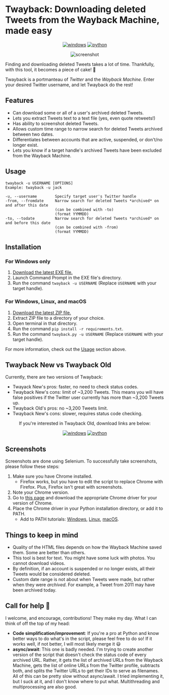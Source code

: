 # Twayback: Downloading deleted Tweets from the Wayback Machine, made easy

<div align="center">
  
[![windows](https://img.shields.io/badge/Download-Twayback%20New%20for%20Windows-blue?style=for-the-badge&logo=Microsoft)](https://github.com/Mennaruuk/twayback/releases/download/02%2F13%2F2022/twayback.exe)
[![python](https://img.shields.io/badge/Download-Python%20script-red?style=for-the-badge&logo=python)](https://github.com/Mennaruuk/twayback/releases/download/02%2F14%2F2022/twayback.zip)
  
![screenshot](https://i.imgur.com/oBeqt6V.png)

</div>

Finding and downloading deleted Tweets takes a lot of time. Thankfully, with this tool, it becomes a piece of cake! 🎂

Twayback is a portmanteau of *Twitter* and the *Wayback Machine*. Enter your desired Twitter username, and let Twayback do the rest!

## Features
 - Can download some or all of a user's archived deleted Tweets.
 - Lets you extract Tweets text to a text file (yes, even quote retweets!)
 - Has ability to screenshot deleted Tweets.
 - Allows custom time range to narrow search for deleted Tweets archived between two dates.
 - Differentiates between accounts that are active, suspended, or don't/no longer exist.
 - Lets you know if a target handle's archived Tweets have been excluded from the Wayback Machine.

## Usage
    twayback -u USERNAME [OPTIONS]
    Example: twayback -u jack
    
    -u, --username        Specify target user's Twitter handle
    -from, --fromdate     Narrow search for deleted Tweets *archived* on and after this date
                          (can be combined with -to)
                          (format YYMMDD)
    -to, --todate         Narrow search for deleted Tweets *archived* on and before this date
                          (can be combined with -from)
                          (format YYMMDD)

## Installation
### For Windows only
 1. [Download the latest EXE file.](https://github.com/Mennaruuk/twayback/releases/download/02%2F13%2F2022/twayback.exe)
 2. Launch Command Prompt in the EXE file's directory.
 3. Run the command `twayback -u USERNAME` (Replace `USERNAME` with your target handle).

### For Windows, Linux, and macOS
 1. [Download the latest ZIP file.](https://github.com/Mennaruuk/twayback/releases/download/02%2F14%2F2022/twayback.zip)
 2. Extract ZIP file to a directory of your choice.
 3. Open terminal in that directory.
 4. Run the command `pip install -r requirements.txt`.
 5. Run the command `twayback.py -u USERNAME` (Replace `USERNAME` with your target handle).


For more information, check out the [Usage](#usage) section above.

## Twayback New vs Twayback Old
Currently, there are two versions of Twayback:

  - Twayack New's pros: faster, no need to check status codes.
  - Twayback New's cons: limit of ~3,200 Tweets. This means you will have false positives if the Twitter user currently has more than ~3,200 Tweets up.
  - Twayback Old's pros: no ~3,200 Tweets limit.
  - Twayback New's cons: slower, requires status code checking.

<div align="center">

If you're interested in Twayback Old, download links are below:


[![windows](https://img.shields.io/badge/Download-Twayback%20Old-blue?style=for-the-badge&logo=Microsoft)](https://github.com/Mennaruuk/twayback/releases/download/02%2F14%2F2022/twayback_old.exe)
[![python](https://img.shields.io/badge/Download-Python%20script-red?style=for-the-badge&logo=python)](https://github.com/Mennaruuk/twayback/releases/download/02%2F14%2F2022/twayback_old.zip)
  

</div>

## Screenshots
Screenshots are done using Selenium. To successfully take screenshots, please follow these steps:
 1. Make sure you have Chrome installed.
    - Firefox works, but you have to edit the script to replace Chrome with Firefox. Plus, Firefox isn't great with screenshots.
 2. Note your Chrome version.
 3. Go to [this page](https://chromedriver.chromium.org/downloads) and download the appropriate Chrome driver for your version of Chrome.
 4. Place the Chrome driver in your Python installation directory, or add it to PATH.
    - Add to PATH tutorials: [Windows](https://www.architectryan.com/2018/03/17/add-to-the-path-on-windows-10/), [Linux](https://itsfoss.com/add-directory-to-path-linux/), [macOS](https://www.architectryan.com/2012/10/02/add-to-the-path-on-mac-os-x-mountain-lion/).



## Things to keep in mind
 - Quality of the HTML files depends on how the Wayback Machine saved them. Some are better than others.
 - This tool is best for text. You might have some luck with photos. You cannot download videos.
 - By definition, if an account is suspended or no longer exists, all their Tweets would be considered deleted.
 - Custom date range is not about when Tweets were made, but rather when they were _archived_. For example, a Tweet from 2011 may have been archived today.

## Call for help 🙏
I welcome, and encourage, contributions! They make my day.
What I can think of off the top of my head:
 - **Code simplification/improvement**: If you're a pro at Python and know better ways to do what's in the script, please feel free to do so! If it works well, if not better, I will most likely merge it 😃
 - **async/await**: This one is badly needed. I'm trying to create another version of the script that doesn't check the status code of every archived URL. Rather, it gets the list of archived URLs from the Wayback Machine, gets the list of online URLs from the Twitter profile, subtracts both, and splits the Twitter URLs to get their IDs to serve as filenames. All of this can be pretty slow without async/await. I tried implementing it, but I suck at it, and I don't know where to put what. Multithreading and multiprocessing are also good.
